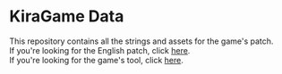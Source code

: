 # KiraGame Data
This repository contains all the strings and assets for the game's patch.  
If you're looking for the English patch, click [here](https://agtteam.net/kiragame).  
If you're looking for the game's tool, click [here](https://github.com/AGTTeam/KiraGameTranslation).  
